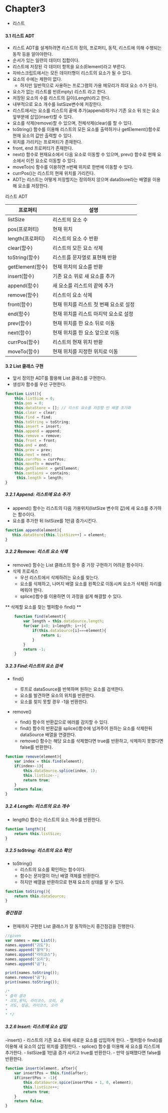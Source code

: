 # Chapter3
- 리스트
    
#### 3.1 리스트 ADT
- 리스트 ADT를 설계하려면 리스트의 정의, 프로퍼티, 동작, 리스트에 의해 수행되는 동작 등을 알아야한다.
- 순서가 있는 일련의 데이터 집합이다.
- 리스트에 저장된 각 데이터 항목을 요소(Element)라고 부른다.
- 자바스크립트에서는 모든 데이터형이 리스트의 요소가 될 수 있다.
- 요소의 수에는 제한이 없다.
    - 하지만 일반적으로 사용하는 프로그램의 가용 메모리가 최대 요소 수가 된다.
- 요소가 없는 리스트를 빈(Empty) 리스트 라고 한다.
- 저장된 요소의 수를 리스트의 길이(Length)라고 한다.
- 내부적으로 요소 개수를 listSize변수에 저장한다.
- 리스트에서는 요소를 리스트의 끝에 추가(append)하거나 기존 요소 뒤 또는 요소 앞부분에 삽입(insert)할 수 있다.
- 요소를 삭제(remove)할 수 있으며, 전체삭제(clear)를 할 수 있다.
- toString() 함수를 이용해 리스트의 모든 요소를 출력하거나 getElement()함수로 현재 요소의 값만 출력할 수 있다.
- 위치를 가리키는 프로퍼티가 존재한다.
- front, end 프로퍼티가 존재한다.
- next() 함수로 현재요소에서 다음 요소로 이동할 수 있으며, prev() 함수로 현재 요소에서 이전 요소로 이동할 수 있다.
- moveTo(n) 함수를 이용하면 n번째 위치로 한번에 이동할 수 있다. 
- currPos()는 리스트의 현재 위치를 가리킨다.
- ADT는 리스트는 어떻게 저장할지는 정의하지 않으며 dataStore라는 배열을 이용해 요소를 저장한다.

리스트 ADT

| 프로퍼티 | 설명 |
| --- | --- |
| listSize | 리스트의 요소 수 |
| pos(프로퍼티) | 현재 위치 |
| length(프로퍼티) | 리스트의 요소 수 반환 |
| clear(함수) | 리스트의 모든 요소 삭제 |
| toString(함수) | 리스트를 문자열로 표현해 반환 |
| getElement(함수) | 현재 위치의 요소를 반환 |
| insert(함수) | 기존 요소 위로 새 요소를 추가 |
| append(함수) | 새 요소를 리스트의 끝에 추가 |
| remove(함수) | 리스트이 요소 삭제 |
| front(함수) | 현재 위치를 리스트 첫 번째 요소로 설정 |
| end(함수) | 현재 위치를 리스트 마지막 요소로 설정 |
| prev(함수) | 현재 위치를 한 요소 뒤로 이동 |
| next(함수) | 현재 위치를 한 요소 앞으로 이동 |
| currPos(함수) | 리스트의 현재 위치 반환 |
| moveTo(함수) | 현재 위치를 지정한 위치로 이동 |

#### 3.2 List 클래스 구현
- 앞서 정의한 ADT를 활용해 List 클래스를 구현한다.
- 생성자 함수를 우선 구현한다.
```javascript
function List(){
    this.listSize = 0;
    this.pos = 0;
    this.dataStore = []; // 리스트 요소를 저장할 빈 배열 초기화
    this.clear = clear;
    this.find = find;
    this.toString = toString;
    this.insert = insert;
    this.append = append;
    this.remove = remove;
    this.front = front;
    this.end = end;
    this.prev = prev;
    this.next = next;
    this.currPos = currPos;
    this.moveTo = moveTo;
    this.getElement = getElement;
    this.contains = contains;
     this.length = length;
}
```

##### 3.2.1 Append: 리스트에 요소 추가
- append() 함수는 리스트의 다음 가용위치(listSize 변수의 값)에 새 요소를 추가하는 함수이다.
- 요소를 추가한 뒤 listSize를 1만큼 증가시킨다.

```javascript
function append(element){
   this.dataStore[this.listSize++] = element; 
}
```
##### 3.2.2 Remove: 리스트 요소 삭제
- remove() 함수는 List 클래스의 함수 중 가장 구현하기 어려운 함수이다.
- 삭제 프로세스
    - 우선 리스트에서 삭제하려는 요소를 찾는다.
    - 요소를 삭제하고, 나머지 배열 요소를 왼쪽으로 이동시켜 요소가 삭제된 자리를 메워야 한다.
    - splice()함수를 이용하면 이 과정을 쉽게 해결할 수 있다.
    
** 삭제할 요소를 찾는 헬퍼함수 find() **
```javascript
    function find(element){
        var length = this.dataSource.length;
        for(var i=0; i<length; i++){
            if(this.dataSource[i]===element){
                return i;
            }
        }
        return -1;
    }
```

##### 3.2.3 Find:리스트의 요소 검색
- find() 
    - 루프로 dataSource를 반복하며 원하는 요소를 검색한다.
    - 요소를 발견하면 요소의 위치를 반환한다.
    - 요소를 찾지 못할 경우 -1을 반환한다.
    
- remove() 
    - find() 함수의 반환값으로 에러를 감지할 수 있다.
    - find() 함수의 반환값을 splice()함수에 넘겨주어 원하는 요소를 삭제한뒤 dataSource  배열을 연결한다.
    - remove() 함수는 해당 요소를 삭제했다면 true를 반환하고, 삭제하지 못했다면 false를 반환한다.
    
```javascript
function remove(element){
    var index = this.find(element);
    if(index>-1){
        this.dataSource.splice(index, 1);
        this.listSize--;
        return true;
    }
    return false;
}
```
##### 3.2.4 Length: 리스트의 요소 개수
- length() 함수는 리스트의 요소 개수를  반환한다.
```javascript
function length(){
    return this.listSize;
}
```

##### 3.2.5 toString: 리스트의 요소 확인
- toString()
    - 리스트의 요소를 확인하는 함수이다.
    - 함수는 문자열이 아닌 배열 객체를 반환한다.
    - 하지만 배열을 반환하므로 현재 요소의 상태를 알 수 있다.
    
```javascript
function toStirng(){
    return this.dataSource;
}
```

##### 중간점검
- 현재까지 구현한 List 클래스가 잘 동작하는지 중간점검을 진행한다.

```javascript
//given
var names = new List();
names.append("괴도");
names.append("뭉덕");
names.append("라이코스");
names.append("오리");
names.append("곰");

print(names.toString());
names.remove("곰");
print(names.toString());

/*
* 출력 결과
* 괴도,뭉덕, 라이코스, 오리, 곰
* 괴도, 정곰, 라이코스, 오리
* 
* */

```

##### 3.2.6 Insert: 리스트에 요소 삽입
-insert()
    - 리스트의 기존 요소 뒤에 새로운 요소를 삽입하게 한다.
    - 헬퍼함수 find()를 이용해 새 요소의 삽입 위치를 결정한다.
    - splice() 함수를 이용해 새 요소를 리스트에 추가한다.
    - listSize를 1만큼 증가 시키고 true를 반환한다.
    - 만약 실패했다면 false를 반환한다.

```javascript
function insert(element, after){
    var insertPos = this.find(after);
    if(insertPos > -1){
        this.dataSource.spice(insertPos + 1, 0, element);
        this.listSize++;
        return true;
    }
    return false;
}
```







 
 
    





























